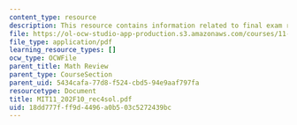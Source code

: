 ```yaml
---
content_type: resource
description: This resource contains information related to final exam review topics.
file: https://ol-ocw-studio-app-production.s3.amazonaws.com/courses/11-202-planning-economics-fall-2010/18dd777fff9d4496a0b503c5272439bc_MIT11_202F10_rec4sol.pdf
file_type: application/pdf
learning_resource_types: []
ocw_type: OCWFile
parent_title: Math Review
parent_type: CourseSection
parent_uid: 5434cafa-77d8-f524-cbd5-94e9aaf797fa
resourcetype: Document
title: MIT11_202F10_rec4sol.pdf
uid: 18dd777f-ff9d-4496-a0b5-03c5272439bc
---
```

